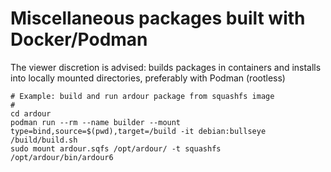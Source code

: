 # Miscellaneous packages built with Docker/Podman
The viewer discretion is advised:
builds packages in containers and installs into locally mounted directories, preferably with Podman (rootless)

```
# Example: build and run ardour package from squashfs image
#
cd ardour
podman run --rm --name builder --mount type=bind,source=$(pwd),target=/build -it debian:bullseye /build/build.sh
sudo mount ardour.sqfs /opt/ardour/ -t squashfs
/opt/ardour/bin/ardour6
```
